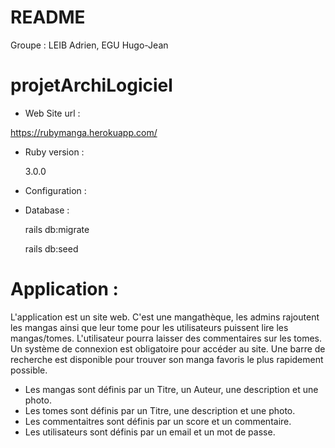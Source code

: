 # README

Groupe : LEIB Adrien, EGU Hugo-Jean

# projetArchiLogiciel

* Web Site url : 

https://rubymanga.herokuapp.com/

* Ruby version :

  3.0.0

* Configuration :


* Database :

  rails db:migrate

  rails db:seed

# Application :

L'application est un site web. C'est une mangathèque, les admins rajoutent les mangas ainsi que leur tome pour les utilisateurs puissent lire les mangas/tomes.
L'utilisateur pourra laisser des commentaires sur les tomes. Un système de connexion est obligatoire pour accéder au site. Une barre de recherche est disponible pour trouver son manga favoris le plus rapidement possible.

* Les mangas sont définis par un Titre, un Auteur, une description et une photo.
* Les tomes sont définis par un Titre, une description et une photo.
* Les commentaitres sont définis par un score et un commentaire.
* Les utilisateurs sont définis par un email et un mot de passe.

